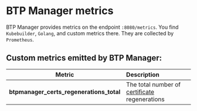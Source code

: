 # BTP Manager metrics

BTP Manager provides metrics on the endpoint `:8080/metrics`. You find `Kubebuilder`, `Golang`, and custom metrics there. They are collected by `Prometheus`.

## Custom metrics emitted by BTP Manager:

| Metric                                          | Description                                                                      |
| ----------------------------------------------- | :------------------------------------------------------------------------------- |
| **btpmanager_certs_regenerations_total**        | The total number of [certificate](06-10-certs.md) regenerations                  |